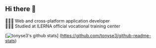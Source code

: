 <!-- Bio and stats -->
## Hi there 👋

👩🏻‍💻 Web and cross-platform application developer <br/>
👩🏻‍🎓 Studied at ILERNA official vocational training center <br/>


<!-- GitHub stats from https://github.com/anuraghazra/github-readme-stats -->
[![tonyse3's github stats](https://github-readme-stats.vercel.app/api?username=tonyse3&count_private=true&show_icons=true&theme=radical&hide_rank=false)]
(https://github.com/tonyse3/github-readme-stats)
